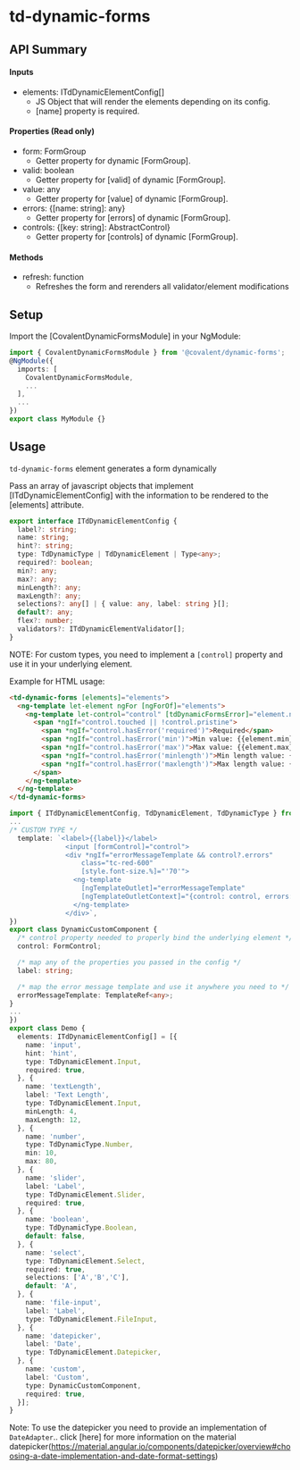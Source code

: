 # td-dynamic-forms

## API Summary

#### Inputs

+ elements: ITdDynamicElementConfig[]
  + JS Object that will render the elements depending on its config.
  + [name] property is required.

#### Properties (Read only)

+ form: FormGroup
  + Getter property for dynamic [FormGroup].
+ valid: boolean
  + Getter property for [valid] of dynamic [FormGroup].
+ value: any
  + Getter property for [value] of dynamic [FormGroup].
+ errors: {[name: string]: any}
  + Getter property for [errors] of dynamic [FormGroup].
+ controls: {[key: string]: AbstractControl}
  + Getter property for [controls] of dynamic [FormGroup].

#### Methods

+ refresh: function
  + Refreshes the form and rerenders all validator/element modifications

## Setup

Import the [CovalentDynamicFormsModule] in your NgModule:

```typescript
import { CovalentDynamicFormsModule } from '@covalent/dynamic-forms';
@NgModule({
  imports: [
    CovalentDynamicFormsModule,
    ...
  ],
  ...
})
export class MyModule {}
```

## Usage

`td-dynamic-forms` element generates a form dynamically

Pass an array of javascript objects that implement [ITdDynamicElementConfig] with the information to be rendered to the [elements] attribute.

```typescript
export interface ITdDynamicElementConfig {
  label?: string;
  name: string;
  hint?: string;
  type: TdDynamicType | TdDynamicElement | Type<any>;
  required?: boolean;
  min?: any;
  max?: any;
  minLength?: any;
  maxLength?: any;
  selections?: any[] | { value: any, label: string }[];
  default?: any;
  flex?: number;
  validators?: ITdDynamicElementValidator[];
}
```

NOTE: For custom types, you need to implement a `[control]` property and use it in your underlying element.

Example for HTML usage:

```html
<td-dynamic-forms [elements]="elements">
  <ng-template let-element ngFor [ngForOf]="elements">
    <ng-template let-control="control" [tdDynamicFormsError]="element.name">
      <span *ngIf="control.touched || !control.pristine">
        <span *ngIf="control.hasError('required')">Required</span>
        <span *ngIf="control.hasError('min')">Min value: {{element.min}}</span>
        <span *ngIf="control.hasError('max')">Max value: {{element.max}}</span>
        <span *ngIf="control.hasError('minlength')">Min length value: {{element.minLength}}</span>
        <span *ngIf="control.hasError('maxlength')">Max length value: {{element.minLength}}</span>
      </span>
    </ng-template>
  </ng-template>
</td-dynamic-forms>
```

```typescript
import { ITdDynamicElementConfig, TdDynamicElement, TdDynamicType } from '@covalent/dynamic-forms';
...
/* CUSTOM TYPE */
  template: `<label>{{label}}</label>
              <input [formControl]="control">
              <div *ngIf="errorMessageTemplate && control?.errors"
                  class="tc-red-600"
                  [style.font-size.%]="'70'">
                <ng-template
                  [ngTemplateOutlet]="errorMessageTemplate"
                  [ngTemplateOutletContext]="{control: control, errors: control?.errors}">
                </ng-template>
              </div>`,
})
export class DynamicCustomComponent {
  /* control property needed to properly bind the underlying element */
  control: FormControl;

  /* map any of the properties you passed in the config */
  label: string;

  /* map the error message template and use it anywhere you need to */
  errorMessageTemplate: TemplateRef<any>;
}
...
})
export class Demo {
  elements: ITdDynamicElementConfig[] = [{
    name: 'input',
    hint: 'hint',
    type: TdDynamicElement.Input,
    required: true,
  }, {
    name: 'textLength',
    label: 'Text Length',
    type: TdDynamicElement.Input,
    minLength: 4,
    maxLength: 12,
  }, {
    name: 'number',
    type: TdDynamicType.Number,
    min: 10,
    max: 80,
  }, {
    name: 'slider',
    label: 'Label',
    type: TdDynamicElement.Slider,
    required: true,
  }, {
    name: 'boolean',
    type: TdDynamicType.Boolean,
    default: false,
  }, {
    name: 'select',
    type: TdDynamicElement.Select,
    required: true,
    selections: ['A','B','C'],
    default: 'A',
  }, {
    name: 'file-input',
    label: 'Label',
    type: TdDynamicElement.FileInput,
  }, {
    name: 'datepicker',
    label: 'Date',
    type: TdDynamicElement.Datepicker,
  }, {
    name: 'custom',
    label: 'Custom',
    type: DynamicCustomComponent,
    required: true,
  }];
}
```

Note: To use the datepicker you need to provide an implementation of `DateAdapter`.. click [here] for more information on the material datepicker(https://material.angular.io/components/datepicker/overview#choosing-a-date-implementation-and-date-format-settings)
